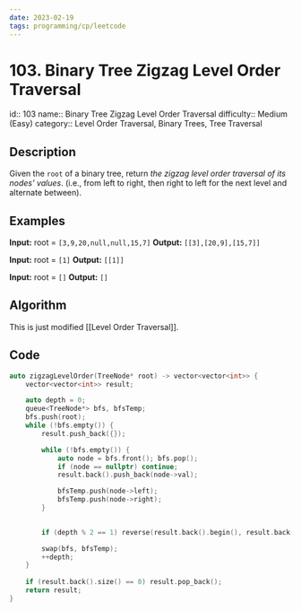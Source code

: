 ```yaml
---
date: 2023-02-19
tags: programming/cp/leetcode
---
```


# 103. Binary Tree Zigzag Level Order Traversal 

id:: 103
name:: Binary Tree Zigzag Level Order Traversal
difficulty:: Medium (Easy)
category:: Level Order Traversal, Binary Trees, Tree Traversal

## Description
Given the `root` of a binary tree, return _the zigzag level order traversal of its nodes' values_. (i.e., from left to right, then right to left for the next level and alternate between).

## Examples
**Input:** root = `[3,9,20,null,null,15,7]`
**Output:** `[[3],[20,9],[15,7]]`

**Input:** root = `[1]`
**Output:** `[[1]]`

**Input:** root = `[]`
**Output:** `[]`

## Algorithm
This is just modified [[Level Order Traversal]].

## Code
```cpp
auto zigzagLevelOrder(TreeNode* root) -> vector<vector<int>> {
	vector<vector<int>> result;

	auto depth = 0;
	queue<TreeNode*> bfs, bfsTemp;
	bfs.push(root);
	while (!bfs.empty()) {
		result.push_back({});

		while (!bfs.empty()) {
			auto node = bfs.front(); bfs.pop();
			if (node == nullptr) continue;
			result.back().push_back(node->val);

			bfsTemp.push(node->left);
			bfsTemp.push(node->right);
		}
		

		if (depth % 2 == 1) reverse(result.back().begin(), result.back().end());

		swap(bfs, bfsTemp);
		++depth;
	}
	
	if (result.back().size() == 0) result.pop_back();
	return result;
}
```